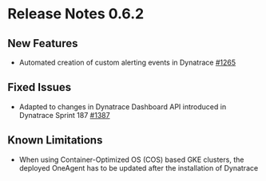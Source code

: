 # Release Notes 0.6.2

## New Features
- Automated creation of custom alerting events in Dynatrace [#1265](https://github.com/keptn/keptn/issues/1387)


## Fixed Issues
- Adapted to changes in Dynatrace Dashboard API introduced in Dynatrace Sprint 187 [#1387](https://github.com/keptn/keptn/issues/1387)

## Known Limitations
- When using Container-Optimized OS (COS) based GKE clusters, the deployed OneAgent has to be updated after the installation of Dynatrace
